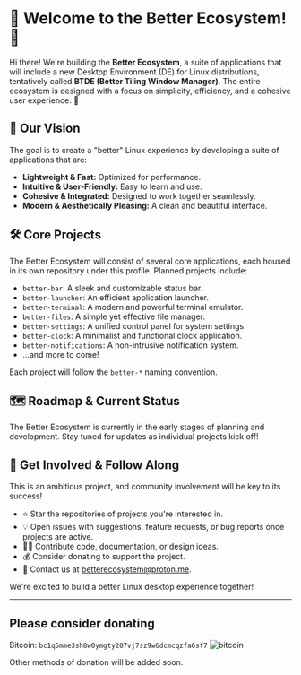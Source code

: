 # 🌟 Welcome to the Better Ecosystem! 🌟

Hi there! We're building the **Better Ecosystem**, a suite of applications that will include a new Desktop Environment (DE) for Linux distributions, tentatively called **BTDE (Better Tiling Window Manager)**. The entire ecosystem is designed with a focus on simplicity, efficiency, and a cohesive user experience. 🚀

## 👀 Our Vision

The goal is to create a "better" Linux experience by developing a suite of applications that are:
- **Lightweight & Fast:** Optimized for performance.
- **Intuitive & User-Friendly:** Easy to learn and use.
- **Cohesive & Integrated:** Designed to work together seamlessly.
- **Modern & Aesthetically Pleasing:** A clean and beautiful interface.

## 🛠️ Core Projects

The Better Ecosystem will consist of several core applications, each housed in its own repository under this profile. Planned projects include:

*   `better-bar`: A sleek and customizable status bar.
*   `better-launcher`: An efficient application launcher.
*   `better-terminal`: A modern and powerful terminal emulator.
*   `better-files`: A simple yet effective file manager.
*   `better-settings`: A unified control panel for system settings.
*   `better-clock`: A minimalist and functional clock application.
*   `better-notifications`: A non-intrusive notification system.
*   ...and more to come!

Each project will follow the `better-*` naming convention.

## 🗺️ Roadmap & Current Status

The Better Ecosystem is currently in the early stages of planning and development. Stay tuned for updates as individual projects kick off!

## 🤝 Get Involved & Follow Along

This is an ambitious project, and community involvement will be key to its success!
- ⭐ Star the repositories of projects you're interested in.
- 💡 Open issues with suggestions, feature requests, or bug reports once projects are active.
- 🧑‍💻 Contribute code, documentation, or design ideas.
- 💰 Consider donating to support the project.
- 📧 Contact us at betterecosystem@proton.me.

We're excited to build a better Linux desktop experience together!

---
## Please consider donating
Bitcoin: `bc1q5mme3sh8w0ymgty207vj7sz9w6dcmcqzfa6sf7`
![bitcoin](https://github.com/user-attachments/assets/7ac3cccc-3ccc-4d38-adcd-ab69b5c67a1f)

Other methods of donation will be added soon.

